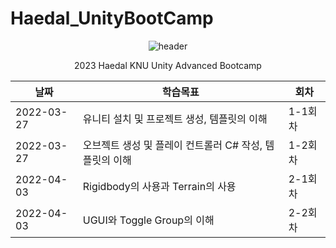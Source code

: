 # Haedal_UnityBootCamp
<div align="center">


![header](https://capsule-render.vercel.app/api?type=soft&color=auto&height=300&section=header&text=Unity%20Bootcamp&fontSize=90)

2023 Haedal KNU Unity Advanced Bootcamp

|날짜|학습목표|회차|
|------|---|----|
|2022-03-27|유니티 설치 및 프로젝트 생성, 템플릿의 이해|1-1회차|
|2022-03-27|오브젝트 생성 및 플레이 컨트롤러 C# 작성, 템플릿의 이해|1-2회차|
|2022-04-03|Rigidbody의 사용과 Terrain의 사용|2-1회차|
|2022-04-03|UGUI와 Toggle Group의 이해|2-2회차|
